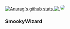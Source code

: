 
<a href="https://github.com/Rxflex">
  <img align="center" src="https://github-readme-stats.vercel.app/api?username=Rxflex&show_icons=true&include_all_commits=true&theme=material-palenight" alt="Anurag's github stats" />
</a>
<a href="https://github.com/Rxflex">
  <img align="center" src="https://github-readme-stats.vercel.app/api/top-langs/?username=Rxflex&layout=compact&theme=material-palenight" />
</a>

<p style="display:inline;">
<img style="border-radius: 50%;" src="https://smookywizard.net/api/discord/avatar.php?type=user&id=407157653475819530"> <h3> SmookyWizard </h3>
</p>
